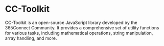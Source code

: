 # CC-Toolkit
CC-Toolkit is an open-source JavaScript library developed by the 365Connect Community. It provides a comprehensive set of utility functions for various tasks, including mathematical operations, string manipulation, array handling, and more.
